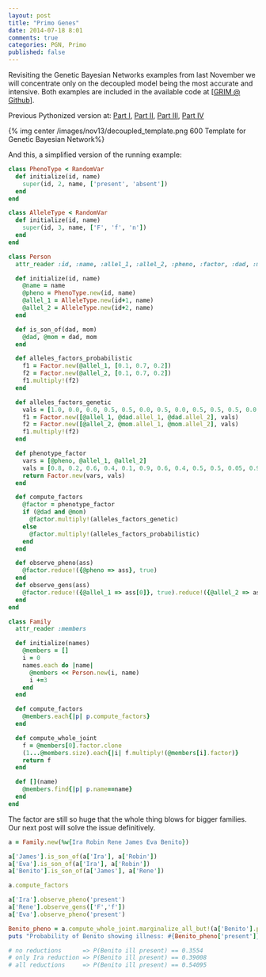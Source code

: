 ```yaml
---
layout: post
title: "Primo Genes"
date: 2014-07-18 8:01
comments: true
categories: PGN, Primo
published: false
---
```


Revisiting the Genetic Bayesian Networks examples from last November we will concentrate only on the decoupled model being the most accurate and intensive. Both examples are included in the available code at [[GRIM @ Github](https://github.com/sotoseattle/GRIM)].

Previous Pythonized version at: [Part I](/blog/2013/11/03/Genetic-BN/), [Part II](/blog/2013/11/04/GBN2/), [Part III](/blog/2013/11/05/GBN3/), [Part IV](/blog/2013/11/06/GBN4/)

{% img center /images/nov13/decoupled_template.png 600 Template for Genetic Bayesian Network%}

And this, a simplified version of the running example:

```ruby Cystic Fibrosis Bayesian Decoupled Network
class PhenoType < RandomVar
  def initialize(id, name)
    super(id, 2, name, ['present', 'absent'])
  end
end

class AlleleType < RandomVar
  def initialize(id, name)
    super(id, 3, name, ['F', 'f', 'n'])
  end
end

class Person
  attr_reader :id, :name, :allel_1, :allel_2, :pheno, :factor, :dad, :mom

  def initialize(id, name)
    @name = name
    @pheno = PhenoType.new(id, name)
    @allel_1 = AlleleType.new(id+1, name)
    @allel_2 = AlleleType.new(id+2, name)
  end

  def is_son_of(dad, mom)
    @dad, @mom = dad, mom
  end

  def alleles_factors_probabilistic
    f1 = Factor.new(@allel_1, [0.1, 0.7, 0.2])
    f2 = Factor.new(@allel_2, [0.1, 0.7, 0.2])
    f1.multiply!(f2)
  end

  def alleles_factors_genetic
    vals = [1.0, 0.0, 0.0, 0.5, 0.5, 0.0, 0.5, 0.0, 0.5, 0.5, 0.5, 0.0, 0.0, 1.0, 0.0, 0.0, 0.5, 0.5, 0.5, 0.0, 0.5, 0.0, 0.5, 0.5, 0.0, 0.0, 1.0]
    f1 = Factor.new([@allel_1, @dad.allel_1, @dad.allel_2], vals)
    f2 = Factor.new([@allel_2, @mom.allel_1, @mom.allel_2], vals)
    f1.multiply!(f2)
  end

  def phenotype_factor
    vars = [@pheno, @allel_1, @allel_2]
    vals = [0.8, 0.2, 0.6, 0.4, 0.1, 0.9, 0.6, 0.4, 0.5, 0.5, 0.05, 0.95, 0.1, 0.9, 0.05, 0.95, 0.01, 0.99]
    return Factor.new(vars, vals)
  end

  def compute_factors
    @factor = phenotype_factor
    if (@dad and @mom)
      @factor.multiply!(alleles_factors_genetic)
    else
      @factor.multiply!(alleles_factors_probabilistic)
    end
  end

  def observe_pheno(ass)
    @factor.reduce!({@pheno => ass}, true)
  end
  def observe_gens(ass)
    @factor.reduce!({@allel_1 => ass[0]}, true).reduce!({@allel_2 => ass[1]}, true)
  end
end

class Family
  attr_reader :members

  def initialize(names)
    @members = []
    i = 0
    names.each do |name|
      @members << Person.new(i, name)
      i +=3
    end
  end

  def compute_factors
    @members.each{|p| p.compute_factors}
  end

  def compute_whole_joint
    f = @members[0].factor.clone
    (1...@members.size).each{|i| f.multiply!(@members[i].factor)}
    return f
  end

  def [](name)
    @members.find{|p| p.name==name}
  end
end
```

The factor are still so huge that the whole thing blows for bigger families. Our next post will solve the issue definitively.

```ruby Running
a = Family.new(%w{Ira Robin Rene James Eva Benito})

a['James'].is_son_of(a['Ira'], a['Robin'])
a['Eva'].is_son_of(a['Ira'], a['Robin'])
a['Benito'].is_son_of(a['James'], a['Rene'])

a.compute_factors

a['Ira'].observe_pheno('present')
a['Rene'].observe_gens(['F','f'])
a['Eva'].observe_pheno('present')

Benito_pheno = a.compute_whole_joint.marginalize_all_but!(a['Benito'].pheno)
puts "Probability of Benito showing illness: #{Benito_pheno['present']}"

# no reductions      => P(Benito ill present) == 0.3554
# only Ira reduction => P(Benito ill present) == 0.39008
# all reductions     => P(Benito ill present) == 0.54095

```
